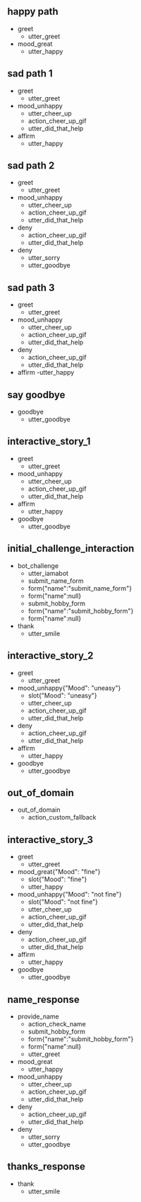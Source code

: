 ## happy path
* greet
  - utter_greet
* mood_great
  - utter_happy

## sad path 1
* greet
  - utter_greet
* mood_unhappy
  - utter_cheer_up
  - action_cheer_up_gif
  - utter_did_that_help
* affirm
  - utter_happy
  

## sad path 2
* greet
  - utter_greet
* mood_unhappy
  - utter_cheer_up
  - action_cheer_up_gif
  - utter_did_that_help
* deny
  - action_cheer_up_gif
  - utter_did_that_help
* deny
  - utter_sorry
  - utter_goodbye

## sad path 3
* greet
  - utter_greet
* mood_unhappy
  - utter_cheer_up
  - action_cheer_up_gif
  - utter_did_that_help
* deny
  - action_cheer_up_gif
  - utter_did_that_help
* affirm
  -utter_happy

## say goodbye
* goodbye
  - utter_goodbye

## interactive_story_1
* greet
    - utter_greet
* mood_unhappy
    - utter_cheer_up
    - action_cheer_up_gif
    - utter_did_that_help
* affirm
    - utter_happy
* goodbye
    - utter_goodbye

    
## initial_challenge_interaction
* bot_challenge
    - utter_iamabot
    - submit_name_form
    - form{"name":"submit_name_form"}
    - form{"name":null} 
    - submit_hobby_form
    - form{"name":"submit_hobby_form"}
    - form{"name":null} 
 * thank
    - utter_smile

## interactive_story_2
* greet
    - utter_greet
* mood_unhappy{"Mood": "uneasy"}
    - slot{"Mood": "uneasy"}
    - utter_cheer_up
    - action_cheer_up_gif
    - utter_did_that_help
* deny
    - action_cheer_up_gif
    - utter_did_that_help
* affirm
    - utter_happy
* goodbye
    - utter_goodbye

## out_of_domain
* out_of_domain
    - action_custom_fallback
    
## interactive_story_3
* greet
    - utter_greet
* mood_great{"Mood": "fine"}
    - slot{"Mood": "fine"}
    - utter_happy
* mood_unhappy{"Mood": "not fine"}
    - slot{"Mood": "not fine"}
    - utter_cheer_up
    - action_cheer_up_gif
    - utter_did_that_help
* deny
    - action_cheer_up_gif
    - utter_did_that_help
* affirm
    - utter_happy
* goodbye
    - utter_goodbye

## name_response
* provide_name
    - action_check_name
    - submit_hobby_form
    - form{"name":"submit_hobby_form"}
    - form{"name":null}
    - utter_greet
* mood_great
    - utter_happy
* mood_unhappy
    - utter_cheer_up
    - action_cheer_up_gif
    - utter_did_that_help
* deny
    - action_cheer_up_gif
    - utter_did_that_help
* deny
    - utter_sorry
    - utter_goodbye

## thanks_response
* thank
    - utter_smile
